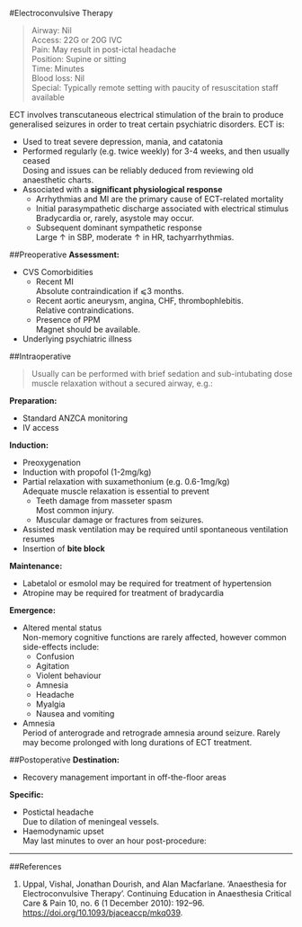 #Electroconvulsive Therapy
>Airway: Nil <br>
>Access: 22G or 20G IVC <br>
>Pain: May result in post-ictal headache <br>
>Position: Supine or sitting <br>
>Time: Minutes <br>
>Blood loss: Nil <br>
>Special: Typically remote setting with paucity of resuscitation staff available <br>

ECT involves transcutaneous electrical stimulation of the brain to produce generalised seizures in order to treat certain psychiatric disorders. ECT is:
* Used to treat severe depression, mania, and catatonia
* Performed regularly (e.g. twice weekly) for 3-4 weeks, and then usually ceased  
Dosing and issues can be reliably deduced from reviewing old anaesthetic charts.
* Associated with a **significant physiological response**
	* Arrhythmias and MI are the primary cause of ECT-related mortality
	* Initial parasympathetic discharge associated with electrical stimulus  
	Bradycardia or, rarely, asystole may occur.
	* Subsequent dominant sympathetic response  
	Large ↑ in SBP, moderate ↑ in HR, tachyarrhythmias.




##Preoperative
**Assessment:**
* CVS Comorbidities
	* Recent MI  
	Absolute contraindication if ⩽3 months.
	* Recent aortic aneurysm, angina, CHF, thrombophlebitis.  
	Relative contraindications.
	* Presence of PPM  
	Magnet should be available.
* Underlying psychiatric illness



##Intraoperative
> Usually can be performed with brief sedation and sub-intubating dose muscle relaxation without a secured airway, e.g.:

**Preparation:**
* Standard ANZCA monitoring
* IV access


**Induction:**
* Preoxygenation
* Induction with propofol (1-2mg/kg)
* Partial relaxation with suxamethonium (e.g. 0.6-1mg/kg)  
Adequate muscle relaxation is essential to prevent
	* Teeth damage from masseter spasm  
	Most common injury.
	* Muscular damage or fractures from seizures.
* Assisted mask ventilation may be required until spontaneous ventilation resumes
* Insertion of **bite block**


**Maintenance:**
* Labetalol or esmolol may be required for treatment of hypertension
* Atropine may be required for treatment of bradycardia


**Emergence:**
* Altered mental status  
Non-memory cognitive functions are rarely affected, however common side-effects include:
	* Confusion
	* Agitation
	* Violent behaviour
	* Amnesia
	* Headache
	* Myalgia
	* Nausea and vomiting
* Amnesia  
Period of anterograde and retrograde amnesia around seizure. Rarely may become prolonged with long durations of ECT treatment.

##Postoperative
**Destination:**
* Recovery management important in off-the-floor areas


**Specific:**
* Postictal headache  
Due to dilation of meningeal vessels.
* Haemodynamic upset  
May last minutes to over an hour post-procedure:


---

##References
1. Uppal, Vishal, Jonathan Dourish, and Alan Macfarlane. ‘Anaesthesia for Electroconvulsive Therapy’. Continuing Education in Anaesthesia Critical Care & Pain 10, no. 6 (1 December 2010): 192–96. https://doi.org/10.1093/bjaceaccp/mkq039.

